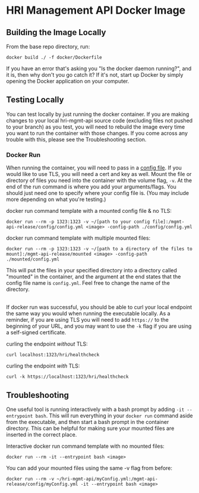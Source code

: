 # HRI Management API Docker Image

## Building the Image Locally
From the base repo directory, run:
```shell script
docker build ./ -f docker/Dockerfile
```

If you have an error that's asking you "Is the docker daemon running?", and it is, then why don't you go catch it?  If it's not, start up Docker by simply opening the Docker application on your computer.

## Testing Locally 
You can test locally by just running the docker container. If you are making changes to your local hri-mgmt-api source code (excluding files not pushed to your branch) as you test, you will need to rebuild the image every time you want to run the container with those changes. If you come across any trouble with this, please see the Troubleshooting section.

### Docker Run
When running the container, you will need to pass in a [config file](https://github.com/Alvearie/hri-mgmt-api/blob/develop/config.yml). If you would like to use TLS, you will need a cert and key as well. Mount the file or directory of files you need into the container with the volume flag, `-v`. At the end of the run command is where you add your arguments/flags. You should just need one to specify where your config file is. (You may include more depending on what you're testing.)

docker run command template with a mounted config file & no TLS:
```shell script
docker run --rm -p 1323:1323 -v ~/[path to your config file]:/mgmt-api-release/config/config.yml <image> -config-path ./config/config.yml
```

docker run command template with multiple mounted files:
```shell script
docker run --rm -p 1323:1323 -v ~/[path to a directory of the files to mount]:/mgmt-api-release/mounted <image> -config-path ./mounted/config.yml
```
This will put the files in your specified directory into a directory called "mounted" in the container, and the argument at the end states that the config file name is `config.yml`.
Feel free to change the name of the directory.

\
If docker run was successful, you should be able to curl your local endpoint the same way you would when running the executable locally.
As a reminder, if you are using TLS you will need to add `https://` to the beginning of your URL, and you may want to use the `-k` flag if you are using a self-signed certificate.

curling the endpoint _without_ TLS:
```shell script
curl localhost:1323/hri/healthcheck
```

curling the endpoint _with_ TLS:
```shell script
curl -k https://localhost:1323/hri/healthcheck
```

## Troubleshooting
One useful tool is running interactively with a bash prompt by adding `-it --entrypoint bash`.
This will run everything in your `docker run` command aside from the executable, and then start a bash prompt in the container directory.
This can be helpful for making sure your mounted files are inserted in the correct place.

Interactive docker run command template with no mounted files:
```shell script
docker run --rm -it --entrypoint bash <image>
```
You can add your mounted files using the same -v flag from before:
```shell script
docker run --rm -v ~/hri-mgmt-api/myConfig.yml:/mgmt-api-release/config/myConfig.yml -it --entrypoint bash <image>
```
